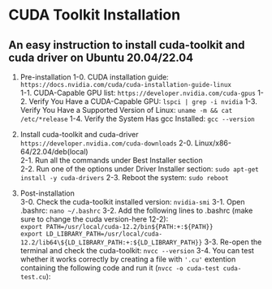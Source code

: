 # CUDA Toolkit Installation
## An easy instruction to install cuda-toolkit and cuda driver on Ubuntu 20.04/22.04

1. Pre-installation
	1-0. CUDA installation guide: `https://docs.nvidia.com/cuda/cuda-installation-guide-linux` <br>
	1-1. CUDA-Capable GPU list: `https://developer.nvidia.com/cuda-gpus`
	1-2. Verify You Have a CUDA-Capable GPU: `lspci | grep -i nvidia`
	1-3. Verify You Have a Supported Version of Linux: `uname -m && cat /etc/*release`
	1-4. Verify the System Has gcc Installed: `gcc --version`

2. Install cuda-toolkit and cuda-driver <br>
	`https://developer.nvidia.com/cuda-downloads`
	2-0. Linux/x86-64/22.04/deb(local) <br>
	2-1. Run all the commands under Best Installer section <br>
	2-2. Run one of the options under Driver Installer section: `sudo apt-get install -y cuda-drivers`
	2-3. Reboot the system: `sudo reboot`

3. Post-installation <br>
	3-0. Check the cuda-toolkit installed version: `nvidia-smi`
	3-1. Open .bashrc: `nano ~/.bashrc`
	3-2. Add the following lines to .bashrc (make sure to change the cuda version-here 12-2): <br>
		`export PATH=/usr/local/cuda-12.2/bin${PATH:+:${PATH}}` \
		`export LD_LIBRARY_PATH=/usr/local/cuda-12.2/lib64\${LD_LIBRARY_PATH:+:${LD_LIBRARY_PATH}}`
	3-3. Re-open the terminal and check the cuda-toolkit: `nvcc --version`
	3-4. You can test whether it works correctly by creating a file with `'.cu'` extention containing the following code and run it (`nvcc -o cuda-test cuda-test.cu`):
